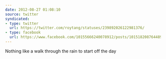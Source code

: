 ```yaml
---
date: 2012-08-27 01:08:10
source: twitter
syndicated:
- type: twitter
  url: https://twitter.com/roytang/statuses/239892026122981376/
- type: facebook
  url: https://www.facebook.com/10155666240078912/posts/10151820876448912
---
```


Nothing like a walk through the rain to start off the day